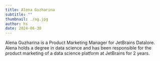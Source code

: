 ```yaml
---
title: Alena Guzharina
subtitle: ""
thumbnail: ./ag.jpg
author: hs
date: 2024-06-30
---
```


Alena Guzharina is a Product Marketing Manager for JetBrains Datalore. Alena holds a degree in data science and has been responsible for the product marketing of a data science platform at JetBrains for 2 years.

